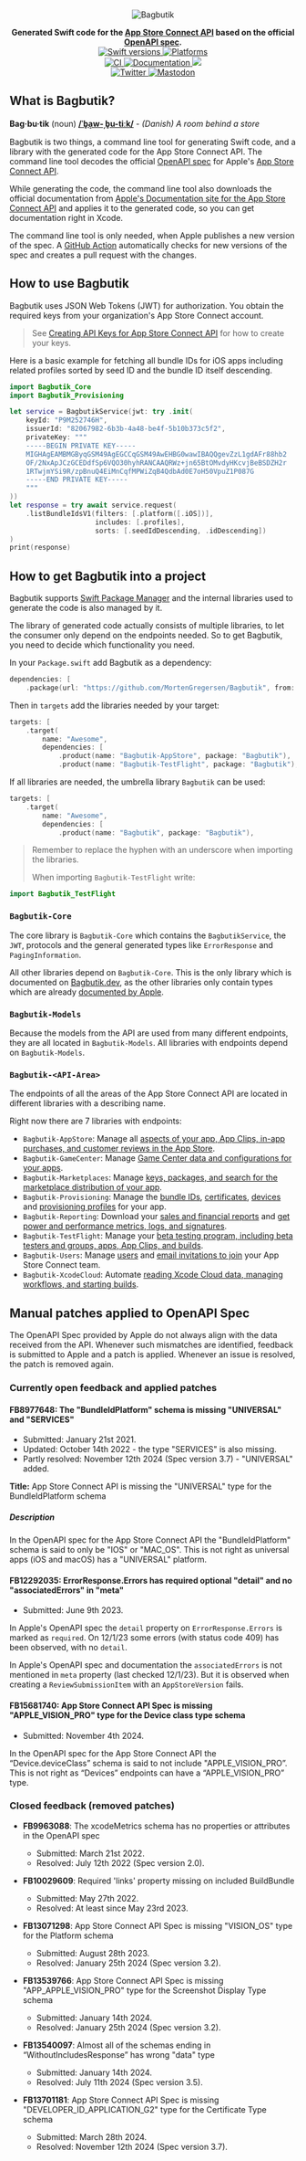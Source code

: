 <p align="center">
    <br />
    <img src="https://raw.githubusercontent.com/MortenGregersen/Bagbutik/main/Assets/Bagbutik-logo.png" max-width="90%" alt="Bagbutik" />
</p>

<p align="center">
    <b>Generated Swift code for the <a href="https://developer.apple.com/documentation/appstoreconnectapi">App Store Connect API</a> based on the official <a href="https://en.wikipedia.org/wiki/OpenAPI_Specification">OpenAPI spec</a>.</b>
    <br />
    <a href="https://swiftpackageindex.com/MortenGregersen/Bagbutik">
        <img src="https://img.shields.io/endpoint?url=https%3A%2F%2Fswiftpackageindex.com%2Fapi%2Fpackages%2FMortenGregersen%2FBagbutik%2Fbadge%3Ftype%3Dswift-versions" alt="Swift versions" />
    </a>
    <a href="https://swiftpackageindex.com/MortenGregersen/Bagbutik">
        <img src="https://img.shields.io/endpoint?url=https%3A%2F%2Fswiftpackageindex.com%2Fapi%2Fpackages%2FMortenGregersen%2FBagbutik%2Fbadge%3Ftype%3Dplatforms" alt="Platforms" />
    </a>
    <br />
    <a href="https://github.com/MortenGregersen/Bagbutik/actions/workflows/ci.yml">
        <img src="https://github.com/MortenGregersen/Bagbutik/workflows/CI/badge.svg" alt="CI" />
    </a>
    <a href="https://bagbutik.dev">
        <img src="https://raw.githubusercontent.com/MortenGregersen/Bagbutik/gh-pages/badge.svg" alt="Documentation" />
    </a>
    <a href="https://codecov.io/gh/MortenGregersen/Bagbutik">
        <img src="https://codecov.io/gh/MortenGregersen/Bagbutik/branch/main/graph/badge.svg?token=oJZWL49t0G"/>
    </a>
    <br />
    <a href="https://twitter.com/mortengregersen">
        <img src="https://img.shields.io/badge/twitter-@mortengregersen-blue.svg?style=flat" alt="Twitter" />
    </a>
    <a href="https://mastodon.social/@mortengregersen">
        <img src="https://img.shields.io/badge/mastodon-@mortengregersen-blueviolet.svg?style=flat" alt="Mastodon" />
    </a>
</p>

## What is Bagbutik?

**Bag·bu·tik** (noun) **[/ˈb̥a̝w-ˌb̥u-tiːk/](http://ipa-reader.xyz/?text=ˈb̥a̝w-ˌb̥u-ti%CB%90k&voice=Amy)** - _(Danish) A room behind a store_

Bagbutik is two things, a command line tool for generating Swift code, and a library with the generated code for the App Store Connect API. The command line tool decodes the official [OpenAPI spec](https://en.wikipedia.org/wiki/OpenAPI_Specification) for Apple's [App Store Connect API](https://developer.apple.com/documentation/appstoreconnectapi).

While generating the code, the command line tool also downloads the official documentation from [Apple's Documentation site for the App Store Connect API](https://developer.apple.com/documentation/appstoreconnectapi) and applies it to the generated code, so you can get documentation right in Xcode.

The command line tool is only needed, when Apple publishes a new version of the spec. A [GitHub Action](https://github.com/MortenGregersen/Bagbutik/actions/workflows/check-for-new-spec.yml) automatically checks for new versions of the spec and creates a pull request with the changes.

## How to use Bagbutik

Bagbutik uses JSON Web Tokens (JWT) for authorization. You obtain the required keys from your organization's App Store Connect account.

> See [Creating API Keys for App Store Connect API](https://developer.apple.com/documentation/appstoreconnectapi/creating_api_keys_for_app_store_connect_api) for how to create your keys.

Here is a basic example for fetching all bundle IDs for iOS apps including related profiles sorted by seed ID and the bundle ID itself descending.

```swift
import Bagbutik_Core
import Bagbutik_Provisioning

let service = BagbutikService(jwt: try .init(
    keyId: "P9M252746H",
    issuerId: "82067982-6b3b-4a48-be4f-5b10b373c5f2",
    privateKey: """
    -----BEGIN PRIVATE KEY-----
    MIGHAgEAMBMGByqGSM49AgEGCCqGSM49AwEHBG0wawIBAQQgevZzL1gdAFr88hb2
    OF/2NxApJCzGCEDdfSp6VQO30hyhRANCAAQRWz+jn65BtOMvdyHKcvjBeBSDZH2r
    1RTwjmYSi9R/zpBnuQ4EiMnCqfMPWiZqB4QdbAd0E7oH50VpuZ1P087G
    -----END PRIVATE KEY-----
    """
))
let response = try await service.request(
    .listBundleIdsV1(filters: [.platform([.iOS])],
                     includes: [.profiles],
                     sorts: [.seedIdDescending, .idDescending])
)
print(response)
```

## How to get Bagbutik into a project

Bagbutik supports [Swift Package Manager](https://www.swift.org/package-manager) and the internal libraries used to generate the code is also managed by it.

The library of generated code actually consists of multiple libraries, to let the consumer only depend on the endpoints needed.
So to get Bagbutik, you need to decide which functionality you need.

In your `Package.swift` add Bagbutik as a dependency:

```swift
dependencies: [
    .package(url: "https://github.com/MortenGregersen/Bagbutik", from: "8.0.0"),
```

Then in `targets` add the libraries needed by your target:

```swift
targets: [
    .target(
        name: "Awesome",
        dependencies: [
            .product(name: "Bagbutik-AppStore", package: "Bagbutik"),
            .product(name: "Bagbutik-TestFlight", package: "Bagbutik"),
```

If all libraries are needed, the umbrella library `Bagbutik` can be used:

```swift
targets: [
    .target(
        name: "Awesome",
        dependencies: [
            .product(name: "Bagbutik", package: "Bagbutik"),
```

> Remember to replace the hyphen with an underscore when importing the libraries.
>
> When importing `Bagbutik-TestFlight` write: 
```swift
import Bagbutik_TestFlight
```

### `Bagbutik-Core`

The core library is `Bagbutik-Core` which contains the `BagbutikService`, the `JWT`, protocols and the general generated types like `ErrorResponse` and `PagingInformation`.

All other libraries depend on `Bagbutik-Core`. This is the only library which is documented on [Bagbutik.dev](https://bagbutik.dev), as the other libraries only contain types which are already [documented by Apple](https://developer.apple.com/documentation/appstoreconnectapi).

### `Bagbutik-Models`

Because the models from the API are used from many different endpoints, they are all located in `Bagbutik-Models`. All libraries with endpoints depend on `Bagbutik-Models`.

### `Bagbutik-<API-Area>`

The endpoints of all the areas of the App Store Connect API are located in different libraries with a describing name.

Right now there are 7 libraries with endpoints:

* `Bagbutik-AppStore`: Manage all [aspects of your app, App Clips, in-app purchases, and customer reviews in the App Store](https://developer.apple.com/documentation/appstoreconnectapi/app_store).
* `Bagbutik-GameCenter`: Manage [Game Center data and configurations for your apps](https://developer.apple.com/documentation/appstoreconnectapi/game_center).
* `Bagbutik-Marketplaces`: Manage [keys, packages, and search for the marketplace distribution of your app](https://developer.apple.com/documentation/appstoreconnectapi/game_center).
* `Bagbutik-Provisioning`: Manage the [bundle IDs](https://developer.apple.com/documentation/appstoreconnectapi/bundle_ids), [certificates](https://developer.apple.com/documentation/appstoreconnectapi/certificates), [devices](https://developer.apple.com/documentation/appstoreconnectapi/devices) and [provisioning profiles](https://developer.apple.com/documentation/appstoreconnectapi/profiles) for your app.
* `Bagbutik-Reporting`: Download your [sales and financial reports](https://developer.apple.com/documentation/appstoreconnectapi/sales_and_finance_reports) and [get power and performance metrics, logs, and signatures](https://developer.apple.com/documentation/appstoreconnectapi/power_and_performance_metrics_and_logs). 
* `Bagbutik-TestFlight`: Manage your [beta testing program, including beta testers and groups, apps, App Clips, and builds](https://developer.apple.com/documentation/appstoreconnectapi/prerelease_versions_and_beta_testers).
* `Bagbutik-Users`: Manage [users](https://developer.apple.com/documentation/appstoreconnectapi/users) and [email invitations to join](https://developer.apple.com/documentation/appstoreconnectapi/user_invitations) your App Store Connect team.
* `Bagbutik-XcodeCloud`: Automate [reading Xcode Cloud data, managing workflows, and starting builds](https://developer.apple.com/documentation/appstoreconnectapi/xcode_cloud_workflows_and_builds).

## Manual patches applied to OpenAPI Spec

The OpenAPI Spec provided by Apple do not always align with the data received from the API. Whenever such mismatches are identified, feedback is submitted to Apple and a patch is applied. Whenever an issue is resolved, the patch is removed again.

### Currently open feedback and applied patches

#### **FB8977648**: The "BundleIdPlatform" schema is missing "UNIVERSAL" and "SERVICES"

* Submitted: January 21st 2021.
* Updated: October 14th 2022 - the type "SERVICES" is also missing.
* Partly resolved: November 12th 2024 (Spec version 3.7) - "UNIVERSAL" added.

**Title:** App Store Connect API is missing the "UNIVERSAL" type for the BundleIdPlatform schema

##### Description

In the OpenAPI spec for the App Store Connect API the "BundleIdPlatform" schema is said to only be "IOS" or "MAC_OS". This is not right as universal apps (iOS and macOS) has a "UNIVERSAL" platform.

#### **FB12292035**: ErrorResponse.Errors has required optional "detail" and no "associatedErrors" in "meta"

* Submitted: June 9th 2023.

In Apple's OpenAPI spec the `detail` property on `ErrorResponse.Errors` is marked as `required`.
On 12/1/23 some errors (with status code 409) has been observed, with no `detail`.

In Apple's OpenAPI spec and documentation the `associatedErrors` is not mentioned in `meta` property (last checked 12/1/23).
But it is observed when creating a `ReviewSubmissionItem` with an `AppStoreVersion` fails.

#### **FB15681740**: App Store Connect API Spec is missing "APPLE_VISION_PRO" type for the Device class type schema

* Submitted: November 4th 2024.

In the OpenAPI spec for the App Store Connect API the “Device.deviceClass” schema is said to not include "APPLE_VISION_PRO”. This is not right as “Devices” endpoints can have a “APPLE_VISION_PRO” type.

### Closed feedback (removed patches)

* **FB9963088**: The xcodeMetrics schema has no properties or attributes in the OpenAPI spec
  * Submitted: March 21st 2022.
  * Resolved: July 12th 2022 (Spec version 2.0).

* **FB10029609**: Required 'links' property missing on included BuildBundle
  * Submitted: May 27th 2022.
  * Resolved: At least since May 23rd 2023.

* **FB13071298**: App Store Connect API Spec is missing "VISION_OS" type for the Platform schema
  * Submitted: August 28th 2023.
  * Resolved: January 25th 2024 (Spec version 3.2).

* **FB13539766**: App Store Connect API Spec is missing "APP_APPLE_VISION_PRO" type for the Screenshot Display Type schema
  * Submitted: January 14th 2024.
  * Resolved: January 25th 2024 (Spec version 3.2).
  
* **FB13540097**: Almost all of the schemas ending in “WithoutIncludesResponse” has wrong "data" type
  * Submitted: January 14th 2024.
  * Resolved: July 11th 2024 (Spec version 3.5).

* **FB13701181**: App Store Connect API Spec is missing "DEVELOPER_ID_APPLICATION_G2" type for the Certificate Type schema
  * Submitted: March 28th 2024.
  * Resolved: November 12th 2024 (Spec version 3.7).
